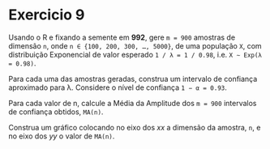 # Exercicio 9

Usando o R e fixando a semente em **992**, gere `m = 900` amostras de dimensão `n`, onde `n ∈ {100, 200, 300, …, 5000}`,
de uma população `X`, com distribuição Exponencial de valor esperado `1 / λ = 1 / 0.98`, i.e. `X ∼ Exp(λ = 0.98)`.

Para cada uma das amostras geradas, construa um intervalo de confiança aproximado para λ.
Considere o nível de confiança `1 − α = 0.93`.

Para cada valor de n, calcule a Média da Amplitude dos `m = 900` intervalos de confiança obtidos, `MA(n)`.

Construa um gráfico colocando no eixo dos _xx_ a dimensão da amostra, `n`, e no eixo dos _yy_ o valor de `MA(n)`.
